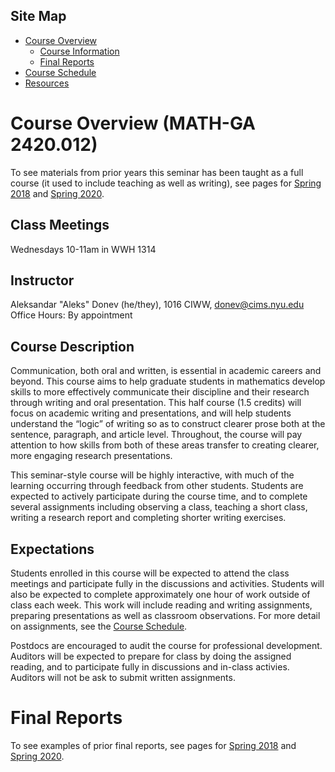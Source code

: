 <!-- Header image contains course title "Communication in Mathematics: Teaching, Writing, and Oral Presentation" -->

## Site Map
* [Course Overview](https://adonev.github.io/WrittenOral/)
    * [Course Information](#course-overview)
    * [Final Reports](#final-reports)
* [Course Schedule](schedule.md)
* [Resources](resources.md) 

# Course Overview (MATH-GA 2420.012)

To see materials from prior years this seminar has been taught as a full course (it used to include teaching as well as writing), see pages for [Spring 2018](https://cims.nyu.edu/~donev/Teaching/WrittenOral/#student-papers) and [Spring 2020](https://modelingsimulation.github.io/TeachingWriting2020/#final-reports).

## Class Meetings
Wednesdays 10-11am in WWH 1314

## Instructor
Aleksandar "Aleks" Donev (he/they), 1016 CIWW, [donev@cims.nyu.edu](mailto:donev@cims.nyu.edu)
Office Hours: By appointment

## Course Description

Communication, both oral and written, is essential in academic careers and beyond. This course aims to help graduate students in mathematics develop skills to more effectively communicate their discipline and their research through writing and oral presentation. This half course (1.5 credits) will focus on academic writing and presentations, and will help students understand the “logic” of writing so as to construct clearer prose both at the sentence, paragraph, and article level. Throughout, the course will pay attention to how skills from both of these areas transfer to creating clearer, more engaging research presentations.

This seminar-style course will be highly interactive, with much of the learning occurring through feedback from other students. Students are expected to actively participate during the course time, and to complete several assignments including observing a class, teaching a short class, writing a research report and completing shorter writing exercises.

## Expectations

Students enrolled in this course will be expected to attend the class meetings and participate fully in the discussions and activities. Students will also be expected to complete approximately one hour of work outside of class each week. This work will include reading and writing assignments, preparing presentations as well as classroom observations. For more detail on assignments, see the [Course Schedule](schedule.md).

Postdocs are encouraged to  audit the course for professional development. Auditors will be expected to prepare for class by doing the assigned reading, and to participate fully in discussions and in-class activies. Auditors will not be ask to submit written assignments.

# Final Reports

To see examples of prior final reports, see pages for [Spring 2018](https://cims.nyu.edu/~donev/Teaching/WrittenOral/#student-papers) and [Spring 2020](https://modelingsimulation.github.io/TeachingWriting2020/#final-reports).




